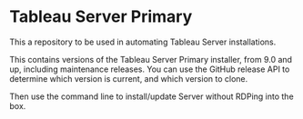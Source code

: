 # Tableau Server Primary
This a repository to be used in automating Tableau Server installations.

This contains versions of the Tableau Server Primary installer, from 9.0 and up, including maintenance releases. You can use the GitHub release API to determine which version is current, and which version to clone. 

Then use the command line to install/update Server without RDPing into the box.
